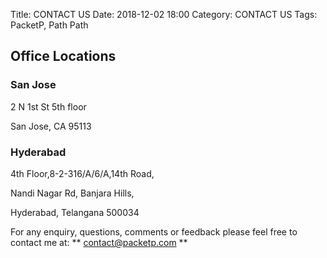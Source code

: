 Title: CONTACT US
Date: 2018-12-02 18:00
Category: CONTACT US
Tags: PacketP, Path Path

## Office Locations


### San Jose

2 N 1st St 5th floor

San Jose, CA 95113

### Hyderabad

4th Floor,8-2-316/A/6/A,14th Road,

Nandi Nagar Rd, Banjara Hills,

Hyderabad, Telangana 500034

For any enquiry, questions, comments or feedback please feel free to contact me at: ** contact@packetp.com **

